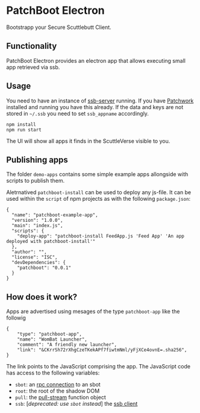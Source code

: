 # PatchBoot Electron

Bootstrapp your Secure Scuttlebutt Client.

## Functionality

PatchBoot Electron provides an electron app that allows executing small app retrieved via ssb.

## Usage

You need to have an instance of [ssb-server](https://github.com/ssbc/ssb-server) running. If you have [Patchwork](https://github.com/ssbc/patchwork/) installed and running you have this already. If the data and keys are not stored in `~/.ssb` you need to set `ssb_appname` accordingly.

    npm install
    npm run start

The UI will show all apps it finds in the ScuttleVerse visible to you.

## Publishing apps

The folder `demo-apps` contains some simple example apps allongside with scripts to publish them.

Aletrnatived `patchboot-install` can be used to deploy any js-file. It can be used within the `script` of npm projects as with the following `package.json`:

```
{
  "name": "patchboot-example-app",
  "version": "1.0.0",
  "main": "index.js",
  "scripts": {
    "deploy-app": "patchboot-install FeedApp.js 'Feed App' 'An app deployed with patchboot-install'"
  },
  "author": "",
  "license": "ISC",
  "devDependencies": {
    "patchboot": "0.0.1"
  }
}
```

## How does it work?

Apps are advertised using mesages of the type `patchboot-app` like the followig

```
{
    "type": "patchboot-app",
    "name": "WomBat Launcher",
    "comment": "A friendly new launcher",
    "link": "&CKrrSh72rXhgCzeTKekAPf7fiwtmNml/yFjXCe4ovnE=.sha256",
}
```

The link points to the JavaScript comprising the app. The JavaScript code has access to the following variables:

- `sbot`: an [rpc connection](https://ssbc.github.io/scuttlebutt-protocol-guide/#rpc-protocol) to an sbot
- `root`: the root of the shadow DOM
- `pull`: the [pull-stream](https://github.com/pull-stream/pull-stream) function object
- `ssb`: [*deprecated: use `sbot` instead*] the [ssb client](https://github.com/ssbc/ssb-client)


